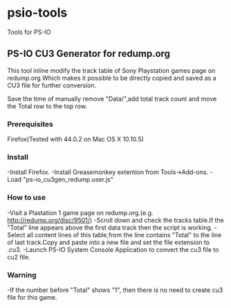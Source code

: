 # psio-tools
Tools for PS-IO

## PS-IO CU3 Generator for redump.org
This tool inline modify the track table of Sony Playstation games page on redump.org.Which
makes it possible to be directly copied and saved as a CU3 file for further conversion.

Save the time of manually remove "Data/",add total track count and move the Total row to
the top row.

### Prerequisites
Firefox(Tested with 44.0.2 on Mac OS X 10.10.5)

### Install
-Install Firefox.
-Install Greasemonkey extention from Tools->Add-ons.
-Load "ps-io_cu3gen_redump.user.js"

### How to use
-Visit a Plastation 1 game page on redump.org.(e.g. http://redump.org/disc/9501/)
-Scroll down and check the tracks table.If the "Total" line appears above the first data
 track then the script is working.
-Select all content lines of this table,from the line contains "Total" to the line of last
 track.Copy and paste into a new file and set the file extension to .cu3.
-Launch PS-IO System Console Application to convert the cu3 file to cu2 file.

### Warning
-If the number before "Total" shows "1", then there is no need to create cu3 file for this
 game.

